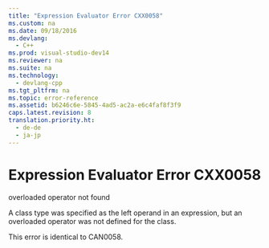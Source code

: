 ```yaml
---
title: "Expression Evaluator Error CXX0058"
ms.custom: na
ms.date: 09/18/2016
ms.devlang: 
  - C++
ms.prod: visual-studio-dev14
ms.reviewer: na
ms.suite: na
ms.technology: 
  - devlang-cpp
ms.tgt_pltfrm: na
ms.topic: error-reference
ms.assetid: b6246c6e-5845-4ad5-ac2a-e6c4faf8f3f9
caps.latest.revision: 8
translation.priority.ht: 
  - de-de
  - ja-jp
---
```

# Expression Evaluator Error CXX0058
overloaded operator not found  
  
 A class type was specified as the left operand in an expression, but an overloaded operator was not defined for the class.  
  
 This error is identical to CAN0058.
